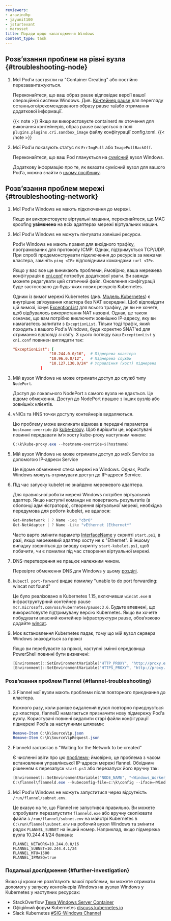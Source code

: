 ```yaml
---
reviewers:
- aravindhp
- jayunit100
- jsturtevant
- marosset
title: Поради щодо налагодження Windows
content_type: task
---
```


<!-- overview -->

<!-- body -->

## Розвʼязання проблем на рівні вузла {#troubleshooting-node}

1. Мої Podʼи застрягли на "Container Creating" або постійно перезавантажуються.

   Переконайтеся, що ваш образ pause відповідає версії вашої операційної системи Windows. Див. [Контейнер pause](/uk/docs/concepts/windows/intro/#pause-container) для перегляду останнього/рекомендованого образу pause та/або отримання додаткової інформації.

   {{< note >}}
   Якщо ви використовуєте containerd як оточення для виконання контейнерів, образ pause вказується в    полі `plugins.plugins.cri.sandbox_image` файлу конфігурації config.toml.
   {{< /note >}}

2. Мої Podʼи показують статус як `ErrImgPull` або `ImagePullBackOff`.

   Переконайтеся, що ваш Pod планується на [сумісний](https://docs.microsoft.com/virtualization/windowscontainers/deploy-containers/version-compatibility) вузол Windows.

   Додаткову інформацію про те, як вказати сумісний вузол для вашого Podʼа, можна знайти в
   [цьому посібнику](/uk/docs/concepts/windows/user-guide/#ensuring-os-specific-workloads-land-on-the-appropriate-container-host).

## Розвʼязання проблем мережі {#troubleshooting-network}

1. Мої Podʼи Windows не мають підключення до мережі.

   Якщо ви використовуєте віртуальні машини, переконайтеся, що MAC spoofing **увімкнено** на всіх адаптерах мережі віртуальних машин.

2. Мої Podʼи Windows не можуть пінгувати зовнішні ресурси.

   Podʼи Windows не мають правил для вихідного трафіку, програмованих для протоколу ICMP. Однак, підтримується TCP/UDP. При спробі продемонструвати підключення до ресурсів за межами кластера, замініть `ping <IP>` відповідними командами `curl <IP>`.

   Якщо у вас все ще виникають проблеми, ймовірно, ваша мережева конфігурація в
   [cni.conf](https://github.com/Microsoft/SDN/blob/master/Kubernetes/flannel/l2bridge/cni/config/cni.conf) потребує додаткової уваги. Ви завжди можете редагувати цей статичний файл. Оновлення конфігурації буде застосовано до будь-яких нових ресурсів Kubernetes.

   Одним із вимог мережі Kubernetes (див. [Модель Kubernetes](/uk/docs/concepts/cluster-administration/networking/)) є внутрішнє звʼязування кластера без NAT всередині. Щоб відповідати цій вимозі, існує [ExceptionList](https://github.com/Microsoft/SDN/blob/master/Kubernetes/flannel/l2bridge/cni/config/cni.conf#L20) для всього трафіку, де ви не хочете, щоб відбувалось використання NAT назовні. Однак, це також означає, що вам потрібно виключити зовнішню IP-адресу, яку ви намагаєтесь запитати з `ExceptionList`. Тільки тоді трафік, який походить з вашого Podʼа Windows, буде коректно SNAT'ed для отримання відповіді зі світу. З цього погляду ваш `ExceptionList` у `cni.conf` повинен виглядати так:

   ```conf
   "ExceptionList": [
                   "10.244.0.0/16",  # Підмережа кластера
                   "10.96.0.0/12",   # Підмережа служби
                   "10.127.130.0/24" # Управління (хост) підмережа
               ]
   ```

3. Мій вузол Windows не може отримати доступ до служб типу `NodePort`.

   Доступ до локального NodePort з самого вузла не вдається. Це відоме обмеження. Доступ до NodePort працює з інших вузлів або зовнішніх клієнтів.

4. vNICs та HNS точки доступу контейнерів видаляються.

   Цю проблему може викликати відмова в передачі параметра `hostname-override` до [kube-proxy](/uk/docs/reference/command-line-tools-reference/kube-proxy/). Щоб вирішити це, користувачі повинні передавати імʼя хосту kube-proxy наступним чином:

   ```powershell
   C:\k\kube-proxy.exe --hostname-override=$(hostname)
   ```

5. Мій вузол Windows не може отримати доступ до моїх Service за допомогою IP-адреси Service

   Це відоме обмеження стека мережі на Windows. Однак, Podʼи Windows можуть отримувати доступ до IP-адреси Service.

6. Під час запуску kubelet не знайдено мережевого адаптера.

   Для правильної роботи мережі Windows потрібен віртуальний адаптер. Якщо наступні команди не повертають результатів (в оболонці адміністратора), створення віртуальної мережі, необхідна передумова для роботи kubelet, не вдалося:

   ```powershell
   Get-HnsNetwork | ? Name -ieq "cbr0"
   Get-NetAdapter | ? Name -Like "vEthernet (Ethernet*"
   ```

   Часто варто змінити параметр [InterfaceName](https://github.com/microsoft/SDN/blob/master/Kubernetes/flannel/start.ps1#L7) у скрипті `start.ps1`, в разі, якщо мережевий адаптер хосту не є "Ethernet". В іншому випадку зверніться до виводу скрипту `start-kubelet.ps1`, щоб побачити, чи є помилки під час створення віртуальної мережі.

7. DNS-перетворення не працює належним чином.

   Перевірте обмеження DNS для Windows у цьому [розділі](/uk/docs/concepts/services-networking/dns-pod-service/#dns-windows).

8. `kubectl port-forward` видає помилку "unable to do port forwarding: wincat not found"

   Це було реалізовано в Kubernetes 1.15, включивши `wincat.exe` в інфраструктурний контейнер pause `mcr.microsoft.com/oss/kubernetes/pause:3.6`. Будьте впевнені, що використовуєте підтримувану версію Kubernetes. Якщо ви хочете побудувати власний контейнер інфраструктури pause, обовʼязково додайте [wincat](https://github.com/kubernetes/kubernetes/tree/master/build/pause/windows/wincat).

9. Моє встановлення Kubernetes падає, тому що мій вузол сервера Windows знаходиться за проксі

   Якщо ви перебуваєте за проксі, наступні змінні середовища PowerShell повинні бути визначені:

   ```PowerShell
   [Environment]::SetEnvironmentVariable("HTTP_PROXY", "http://proxy.example.com:80/", [EnvironmentVariableTarget]::Machine)
   [Environment]::SetEnvironmentVariable("HTTPS_PROXY", "http://proxy.example.com:443/", [EnvironmentVariableTarget]::Machine)
   ```

### Розвʼязання проблем Flannel {#flannel-troubleshooting}

1. З Flannel мої вузли мають проблеми після повторного приєднання до кластера.

   Кожного разу, коли раніше видалений вузол повторно приєднується до кластера, flannelD намагається призначити нову підмережу Podʼа вузлу. Користувачі повинні видалити старі файли конфігурації підмережі Podʼа за наступними шляхами:

   ```powershell
   Remove-Item C:\k\SourceVip.json
   Remove-Item C:\k\SourceVipRequest.json
   ```

1. Flanneld застрягає в "Waiting for the Network to be created"

   Є численні звіти про цю [проблему](https://github.com/coreos/flannel/issues/1066); ймовірно, це проблема з часом встановлення управлінської IP-адреси мережі flannel. Обхідним рішенням є перезапуск `start.ps1` або перезапуск його вручну так:

   ```powershell
   [Environment]::SetEnvironmentVariable("NODE_NAME", "<Windows_Worker_Hostname>")
   C:\flannel\flanneld.exe --kubeconfig-file=c:\k\config --iface=<Windows_Worker_Node_IP> --ip-masq=1 --kube-subnet-mgr=1
   ```

1. Мої Podʼи Windows не можуть запуститися через відсутність `/run/flannel/subnet.env`.

   Це вказує на те, що Flannel не запустився правильно. Ви можете спробувати перезапустити `flanneld.exe` або вручну скопіювати файли з `/run/flannel/subnet.env` на майстрі Kubernetes в `C:\run\flannel\subnet.env` на робочий вузол Windows та змінити рядок `FLANNEL_SUBNET` на інший номер. Наприклад, якщо підмережа вузла 10.244.4.1/24 бажана:

   ```env
   FLANNEL_NETWORK=10.244.0.0/16
   FLANNEL_SUBNET=10.244.4.1/24
   FLANNEL_MTU=1500
   FLANNEL_IPMASQ=true
   ```

### Подальші дослідження {#further-investigation}

Якщо ці кроки не розвʼязують вашої проблеми, ви можете отримати допомогу у запуску контейнерів Windows на вузлах Windows у Kubernetes у наступних ресурсах:

* StackOverflow [Тема Windows Server Container](https://stackoverflow.com/questions/tagged/windows-server-container)
* Офіційний форум Kubernetes [discuss.kubernetes.io](https://discuss.kubernetes.io/)
* Slack Kubernetes [#SIG-Windows Channel](https://kubernetes.slack.com/messages/sig-windows)
